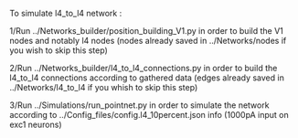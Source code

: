 To simulate l4_to_l4 network : 

1/Run ../Networks_builder/position_building_V1.py in order to build the V1 nodes and notably l4 nodes (nodes already saved in ../Networks/nodes if you wish to skip this step)

2/Run ../Networks_builder/l4_to_l4_connections.py in order to build the l4_to_l4 connections according to gathered data (edges already saved in ../Networks/l4_to_l4 if you whish to skip this step)

3/Run ../Simulations/run_pointnet.py in order to simulate the network according to ../Config_files/config.l4_10percent.json info (1000pA input on exc1 neurons)
